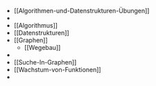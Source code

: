 - [[Algorithmen-und-Datenstrukturen-Übungen]]
-
- [[Algorithmus]]
- [[Datenstrukturen]]
- [[Graphen]]
	- [[Wegebau]]
-
- [[Suche-In-Graphen]]
- [[Wachstum-von-Funktionen]]
-